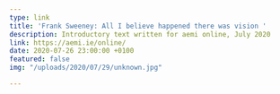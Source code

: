 ```yaml
---
type: link
title: 'Frank Sweeney: All I believe happened there was vision '
description: Introductory text written for aemi online, July 2020
link: https://aemi.ie/online/
date: 2020-07-26 23:00:00 +0100
featured: false
img: "/uploads/2020/07/29/unknown.jpg"

---
```

